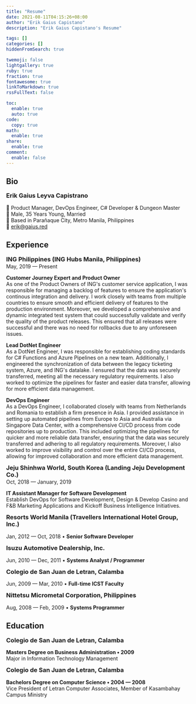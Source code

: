 ```yaml
---
title: "Resume"
date: 2021-08-11T04:15:26+08:00
author: "Erik Gaius Capistano"
description: "Erik Gaius Capistano's Resume"

tags: []
categories: []
hiddenFromSearch: true

twemoji: false
lightgallery: true
ruby: true
fraction: true
fontawesome: true
linkToMarkdown: true
rssFullText: false

toc:
  enable: true
  auto: true
code:
  copy: true
math:
  enable: true
share:
  enable: true
comment:
  enable: false
---
```


## Bio

<span style="display:block; font-weight:700; line-height:1.2; font-size: 1.17em">Erik Gaius Leyva Capistrano</span>

🐙 Product Manager, DevOps Engineer, C# Developer & Dungeon Master <br/>
🐙 Male, 35 Years Young, Married <br/>
🐙 Based in Parañaque City, Metro Manila, Philippines <br/>
🐙 <a href="emailto:erik@gaius.red" style="text-decoration:none;">erik@gaius.red</a>

## Experience

<span style="display:block; font-weight:700; line-height:1.2; font-size: 1.17em">ING Philippines (ING Hubs Manila, Philippines)</span>May, 2019 — Present

**Customer Journey Expert and Product Owner** <br/>
As one of the Product Owners of ING's customer service application, I was responsible for managing a backlog of features to ensure the application's continous integration and delivery. I work closely with  teams from multiple countries to ensure smooth and efficient delivery of features to the production environment. Moreover, we developed a comprehensive and dynamic integrated test system that could successfully validate and verify the quality of the product releases. This ensured that all releases were successful and there was no need for rollbacks due to any unforeseen issues.

**Lead DotNet Engineer** <br/>
As a DotNet Engineer, I was responsible for establishing coding standards for C# Functions and Azure Pipelines on a new team. Additionally, I engineered the synchronization of data between the legacy ticketing system, Azure, and ING's datalake. I ensured that the data was securely transferred, meeting all the necessary regulatory requirements. I also worked to optimize the pipelines for faster and easier data transfer, allowing for more efficient data management.

**DevOps Engineer** <br/>
As a DevOps Engineer, I collaborated closely with teams from Netherlands and Romania to establish a firm presence in Asia. I provided assistance in setting up automated pipelines from Europe to Asia and Australia via Singapore Data Center, with a comprehensive CI/CD process from code repositories up to production. This included optimizing the pipelines for quicker and more reliable data transfer, ensuring that the data was securely transferred and adhering to all regulatory requirements. Moreover, I also worked to improve visibility and control over the entire CI/CD process, allowing for improved collaboration and more efficient data management.

<span style="display:block; font-weight:700; line-height:1.2; font-size: 1.17em">Jeju Shinhwa World, South Korea (Landing Jeju Development Co.)</span>Oct, 2018 — January, 2019

**IT Assistant Manager for Software Development** <br/>
Establish DevOps for Software Development, Design & Develop Casino and F&B Marketing Applications and Kickoff Business Intelligence Initiatives.

<span style="display:block; font-weight:700; line-height:1.2; font-size: 1.17em">Resorts World Manila (Travellers International Hotel Group, Inc.)</span>

Jan, 2012 — Oct, 2018 • **Senior Software Developer** <br/>

<span style="display:block; font-weight:700; line-height:1.2; font-size: 1.17em">Isuzu Automotive Dealership, Inc.</span>

Jun, 2010 — Dec, 2011 • **Systems Analyst / Programmer**<br/>

<span style="display:block; font-weight:700; line-height:1.2; font-size: 1.17em">Colegio de San Juan de Letran, Calamba</span>

Jun, 2009 — Mar, 2010 • **Full-time ICST Faculty**<br/>

<span style="display:block; font-weight:700; line-height:1.2; font-size: 1.17em">Nittetsu Micrometal Corporation, Philippines</span>

Aug, 2008 — Feb, 2009 • **Systems Programmer**<br/>

## Education

<span style="display:block; font-weight:700; line-height:1.2; font-size: 1.17em">Colegio de San Juan de Letran, Calamba</span>

**Masters Degree on Business Administration • 2009**<br/>
Major in Information Technology Management

<span style="display:block; font-weight:700; line-height:1.2; font-size: 1.17em">Colegio de San Juan de Letran, Calamba</span>

**Bachelors Degree on Computer Science • 2004 — 2008** <br/>
Vice President of Letran Computer Associates, Member of Kasambahay Campus Ministry
